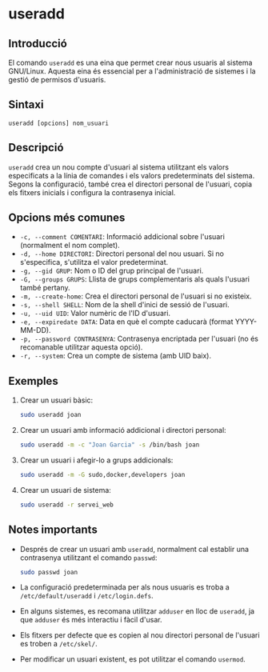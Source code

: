 # useradd

## Introducció

El comando `useradd` es una eina que permet crear nous usuaris al sistema GNU/Linux. Aquesta eina és essencial per a l'administració de sistemes i la gestió de permisos d'usuaris.

## Sintaxi

```
useradd [opcions] nom_usuari
```

## Descripció

`useradd` crea un nou compte d'usuari al sistema utilitzant els valors especificats a la línia de comandes i els valors predeterminats del sistema. Segons la configuració, també crea el directori personal de l'usuari, copia els fitxers inicials i configura la contrasenya inicial.

## Opcions més comunes

- `-c, --comment COMENTARI`: Informació addicional sobre l'usuari (normalment el nom complet).
- `-d, --home DIRECTORI`: Directori personal del nou usuari. Si no s'especifica, s'utilitza el valor predeterminat.
- `-g, --gid GRUP`: Nom o ID del grup principal de l'usuari.
- `-G, --groups GRUPS`: Llista de grups complementaris als quals l'usuari també pertany.
- `-m, --create-home`: Crea el directori personal de l'usuari si no existeix.
- `-s, --shell SHELL`: Nom de la shell d'inici de sessió de l'usuari.
- `-u, --uid UID`: Valor numèric de l'ID d'usuari.
- `-e, --expiredate DATA`: Data en què el compte caducarà (format YYYY-MM-DD).
- `-p, --password CONTRASENYA`: Contrasenya encriptada per l'usuari (no és recomanable utilitzar aquesta opció).
- `-r, --system`: Crea un compte de sistema (amb UID baix).

## Exemples

1. Crear un usuari bàsic:

   ```bash
   sudo useradd joan
   ```

2. Crear un usuari amb informació addicional i directori personal:

   ```bash
   sudo useradd -m -c "Joan Garcia" -s /bin/bash joan
   ```

3. Crear un usuari i afegir-lo a grups addicionals:

   ```bash
   sudo useradd -m -G sudo,docker,developers joan
   ```

4. Crear un usuari de sistema:
   ```bash
   sudo useradd -r servei_web
   ```

## Notes importants

- Després de crear un usuari amb `useradd`, normalment cal establir una contrasenya utilitzant el comando `passwd`:

  ```bash
  sudo passwd joan
  ```

- La configuració predeterminada per als nous usuaris es troba a `/etc/default/useradd` i `/etc/login.defs`.

- En alguns sistemes, es recomana utilitzar `adduser` en lloc de `useradd`, ja que `adduser` és més interactiu i fàcil d'usar.

- Els fitxers per defecte que es copien al nou directori personal de l'usuari es troben a `/etc/skel/`.

- Per modificar un usuari existent, es pot utilitzar el comando `usermod`.
